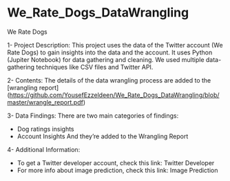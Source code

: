 # We_Rate_Dogs_DataWrangling
We Rate Dogs

1-	Project Description:
This project uses the data of the Twitter account (We Rate Dogs) to gain insights into the data and the account. It uses Python (Jupiter Notebook) for data gathering and cleaning. 
We used multiple data-gathering techniques like CSV files and Twitter API.

2-	Contents:
The details of the data wrangling process are added to the [wrangling report] (https://github.com/YousefEzzeldeen/We_Rate_Dogs_DataWrangling/blob/master/wrangle_report.pdf)

3-	Data Findings:
There are two main categories of findings:
-  Dog ratings insights
- Account Insights 
And they’re added to the Wrangling Report

4-	Additional Information:

-  To get a Twitter developer account, check this link: Twitter Developer
- For more info about image prediction, check this link: Image Prediction 

